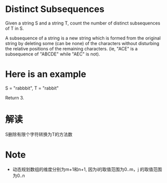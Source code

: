 # Distinct Subsequences 
Given a string S and a string T, count the number of distinct subsequences of T
in S.

A subsequence of a string is a new string which is formed from the original
string by deleting some (can be none) of the characters without disturbing the
relative positions of the remaining characters. (ie, "ACE" is a subsequence of
"ABCDE" while "AEC" is not).

# Here is an example
S = "rabbbit", T = "rabbit"

Return 3.

# 解读
S删除有限个字符转换为T的方法数

# Note
* 动态规划数组的维度分别为m+1和n+1, 因为i的取值范围为0..m，j
    的取值范围为0..n
